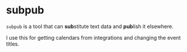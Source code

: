 # subpub

`subpub` is a tool that can **sub**stitute text data and **pub**lish it
elsewhere.

I use this for getting calendars from integrations and changing the event
titles.

